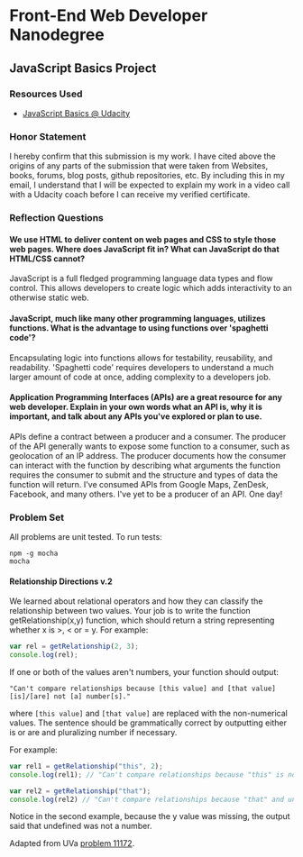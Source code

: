 # Front-End Web Developer Nanodegree

## JavaScript Basics Project

### Resources Used
* [JavaScript Basics @ Udacity](https://www.udacity.com/course/ud804)

### Honor Statement
I hereby confirm that this submission is my work. I have cited above the origins of any parts of the submission that were taken from Websites, books, forums, blog posts, github repositories, etc. By including this in my email, I understand that I will be expected to explain my work in a video call with a Udacity coach before I can receive my verified certificate.

### Reflection Questions
#### We use HTML to deliver content on web pages and CSS to style those web pages. Where does JavaScript fit in? What can JavaScript do that HTML/CSS cannot?
JavaScript is a full fledged programming language data types and flow control. This allows developers to create logic which adds interactivity to an otherwise static web.  
#### JavaScript, much like many other programming languages, utilizes functions. What is the advantage to using functions over 'spaghetti code'?
Encapsulating logic into functions allows for testability, reusability, and readability. 'Spaghetti code' requires developers to understand a much larger amount of code at once, adding complexity to a developers job.
#### Application Programming Interfaces (APIs) are a great resource for any web developer. Explain in your own words what an API is, why it is important, and talk about any APIs you've explored or plan to use.
APIs define a contract between a producer and a consumer. The producer of the API generally wants to expose some function to a consumer, such as geolocation of an IP address. 
The producer documents how the consumer can interact with the function by describing what arguments the function requires the consumer to submit and the structure and types of data the function will return.
I've consumed APIs from Google Maps, ZenDesk, Facebook, and many others. I've yet to be a producer of an API. One day!

### Problem Set
All problems are unit tested. To run tests:
```
npm -g mocha
mocha
```

#### Relationship Directions v.2
We learned about relational operators and how they can classify the relationship between two values. Your job is to write the function getRelationship(x,y) function, which should return a string representing whether x is >, < or = y. For example:
```javascript
var rel = getRelationship(2, 3);
console.log(rel);
```
If one or both of the values aren't numbers, your function should output:
```
"Can't compare relationships because [this value] and [that value] [is]/[are] not [a] number[s]."
```
where `[this value]` and `[that value]` are replaced with the non-numerical values. The sentence should be grammatically correct by outputting either is or are and pluralizing number if necessary.

For example:
```javascript
var rel1 = getRelationship("this", 2);
console.log(rel1); // "Can't compare relationships because "this" is not a number."

var rel2 = getRelationship("that");
console.log(rel2) // "Can't compare relationships because "that" and undefined are not numbers."
```
Notice in the second example, because the y value was missing, the output said that undefined was not a number.

Adapted from UVa [problem 11172](http://uva.onlinejudge.org/external/111/11172.html).
